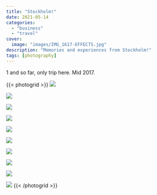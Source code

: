 ```yaml
---
title: "Stockholm!"
date: 2021-05-14
categories:
  - "business"
  - "travel"
cover:
  image: "images/IMG_1617-EFFECTS.jpg"
description: "Memories and experiences from Stockholm!"
tags: [photography]
---
```


1 and so far, only trip here. Mid 2017.

{{< photogrid >}}
![](images/IMG_1617-EFFECTS.jpg)

![](images/IMG_1625.jpg)

![](images/IMG_1629.jpg)

![](images/DDF05468-FD4D-4C81-BA78-27D509F8F9BE.jpg)

![](images/IMG_1626.jpg)

![](images/DSC02910.jpg)

![](images/DSC02951.jpg)

![](images/T21884.jpg)

![](images/T21945.jpg)

![](images/T22203.jpg)
{{< /photogrid >}}
